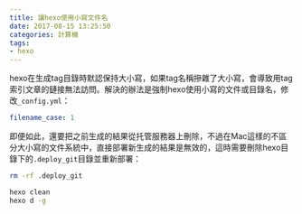 ```yaml
---
title: 讓hexo使用小寫文件名
date: 2017-08-15 13:25:50
categories: 計算機
tags:
- hexo
---
```

hexo在生成tag目錄時默認保持大小寫，如果tag名稱摻雜了大小寫，會導致用tag索引文章的鏈接無法訪問。解決的辦法是強制hexo使用小寫的文件或目錄名，修改`_config.yml`：

```yml
filename_case: 1
```

即便如此，還要把之前生成的結果從托管服務器上刪除，不過在Mac這樣的不區分大小寫的文件系統中，直接部署新生成的結果是無效的，這時需要刪除hexo目錄下的`.deploy_git`目錄並重新部署：

```bash
rm -rf .deploy_git

hexo clean
hexo d -g
```
